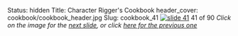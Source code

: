 Status: hidden
Title: Character Rigger's Cookbook
header_cover: cookbook/cookbook_header.jpg
Slug: cookbook_41
[![slide 41](https://dl.dropboxusercontent.com/u/2977490/presentations/cookbook/img41.jpg)](cookbook_42)
41 of 90
_Click on the image for the [next slide](cookbook_42), or click [here for the previous one](cookbook_40)_
